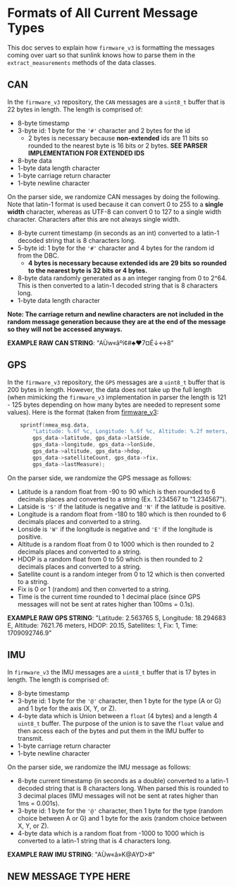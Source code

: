 # Formats of All Current Message Types

This doc serves to explain how `firmware_v3` is formatting the messages coming over uart so that sunlink knows how to parse them in the `extract_measurements` methods of the data classes.

## CAN

In the `firmware_v3` repository, the `CAN` messages are a `uint8_t` buffer that is 22 bytes in length. The length is comprised of:

-   8-byte timestamp
-   3-byte id: 1 byte for the `'#'` character and 2 bytes for the id
    -   2 bytes is necessary because **non-extended** ids are 11 bits so rounded to the nearest byte is 16 bits or 2 bytes. **SEE PARSER IMPLEMENTATION FOR EXTENDED IDS**
-   8-byte data
-   1-byte data length character
-   1-byte carriage return character
-   1-byte newline character

On the parser side, we randomize CAN messages by doing the following. Note that latin-1 format is used because it can convert 0 to 255 to a **single width** character, whereas as UTF-8 can convert 0 to 127 to a single width character. Characters after this are not always single width.

-   8-byte current timestamp (in seconds as an int) converted to a latin-1 decoded string that is 8 characters long.
-   5-byte id: 1 byte for the `'#'` character and 4 bytes for the random id from the DBC.
    -   **4 bytes is necessary because extended ids are 29 bits so rounded to the nearest byte is 32 bits or 4 bytes.**
-   8-byte data randomly generated as a an integer ranging from 0 to 2^64. This is then converted to a latin-1 decoded string that is 8 characters long.
-   1-byte data length character

**Note: The carriage return and newline characters are not included in the random message generation because they are at the end of the message so they will not be accessed anyways.**

**EXAMPLE RAW CAN STRING**: "AÙw«âºí¢#♣♥7¤É↓↔8"

## GPS

In the `firmware_v3` repository, the `GPS` messages are a `uint8_t` buffer that is 200 bytes in length. However, the data does not take up the full length (when mimicking the `firmware_v3` implementation in parser the length is 121 - 125 bytes depending on how many bytes are needed to represent some values). Here is the format (taken from [firmware_v3](https://github.com/UBC-Solar/firmware_v3/blob/9f1f9ed6bac1b2b526bdd6f252fe398fc3428260/components/tel_v2/Core/Src/freertos.c#L653):

```c
    sprintf(nmea_msg.data,
	    "Latitude: %.6f %c, Longitude: %.6f %c, Altitude: %.2f meters, HDOP: %.2f, Satellites: %d, Fix: %d, Time: %s",
	    gps_data->latitude, gps_data->latSide,
	    gps_data->longitude, gps_data->lonSide,
	    gps_data->altitude, gps_data->hdop,
	    gps_data->satelliteCount, gps_data->fix,
	    gps_data->lastMeasure);
```

On the parser side, we randomize the GPS message as follows:

-   Latitude is a random float from -90 to 90 which is then rounded to 6 decimals places and converted to a string (Ex. 1.234567 to "1.234567").
-   Latside is `'S'` if the latitude is negative and `'N'` if the latitude is positive.
-   Longitude is a random float from -180 to 180 which is then rounded to 6 decimals places and converted to a string.
-   Lonside is `'W'` if the longitude is negative and `'E'` if the longitude is positive.
-   Altitude is a random float from 0 to 1000 which is then rounded to 2 decimals places and converted to a string.
-   HDOP is a random float from 0 to 50 which is then rounded to 2 decimals places and converted to a string.
-   Satellite count is a random integer from 0 to 12 which is then converted to a string.
-   Fix is 0 or 1 (random) and then converted to a string.
-   Time is the current time rounded to 1 decimal place (since GPS messages will not be sent at rates higher than 100ms = 0.1s).

**EXAMPLE RAW GPS STRING**: "Latitude: 2.563765 S, Longitude: 18.294683 E, Altitude: 7621.76 meters, HDOP: 20.15, Satellites: 1, Fix: 1, Time: 1709092746.9"

## IMU

In `firmware_v3` the IMU messages are a `uint8_t` buffer that is 17 bytes in length. The length is comprised of:

-   8-byte timestamp
-   3-byte id: 1 byte for the `'@'` character, then 1 byte for the type (A or G) and 1 byte for the axis (X, Y, or Z).
-   4-byte data which is Union between a `float` (4 bytes) and a length 4 `uint8_t` buffer. The purpose of the union is to save the `float` value and then access each of the bytes and put them in the IMU buffer to transmit.
-   1-byte carriage return character
-   1-byte newline character

On the parser side, we randomize the IMU message as follows:

-   8-byte current timestamp (in seconds as a double) converted to a latin-1 decoded string that is 8 characters long. When parsed this is rounded to 3 decimal places (IMU messages will not be sent at rates higher than 1ms = 0.001s).
-  3-byte id: 1 byte for the `'@'` character, then 1 byte for the type (random choice between A or G) and 1 byte for the axis (random choice between X, Y, or Z).
-   4-byte data which is a random float from -1000 to 1000 which is converted to a latin-1 string that is 4 characters long.

**EXAMPLE RAW IMU STRING**: "AÙw«â»K@AYD>#"

## NEW MESSAGE TYPE HERE
